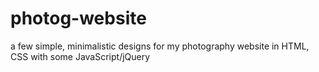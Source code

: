 # photog-website
a few simple, minimalistic designs for my photography website in HTML, CSS with some JavaScript/jQuery
